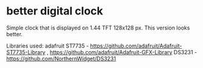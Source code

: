 # better digital clock

Simple clock that is displayed on 1.44 TFT 128x128 px.
This version looks better.

Libraries used:
adafruit ST7735 - https://github.com/adafruit/Adafruit-ST7735-Library  ,   https://github.com/adafruit/Adafruit-GFX-Library
DS3231 - https://github.com/NorthernWidget/DS3231